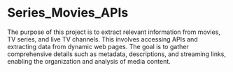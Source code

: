 # Series_Movies_APIs
 The purpose of this project is to extract relevant information from movies, TV series, and live TV channels. This involves accessing APIs and extracting data from dynamic web pages. The goal is to gather comprehensive details such as metadata, descriptions, and streaming links, enabling the organization and analysis of media content.

